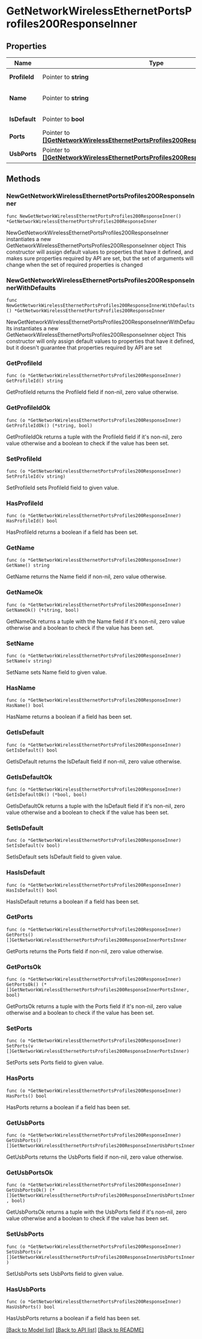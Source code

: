 # GetNetworkWirelessEthernetPortsProfiles200ResponseInner

## Properties

Name | Type | Description | Notes
------------ | ------------- | ------------- | -------------
**ProfileId** | Pointer to **string** | AP port profile ID | [optional] 
**Name** | Pointer to **string** | AP port profile name | [optional] 
**IsDefault** | Pointer to **bool** | Is default profile | [optional] 
**Ports** | Pointer to [**[]GetNetworkWirelessEthernetPortsProfiles200ResponseInnerPortsInner**](GetNetworkWirelessEthernetPortsProfiles200ResponseInnerPortsInner.md) | Ports config | [optional] 
**UsbPorts** | Pointer to [**[]GetNetworkWirelessEthernetPortsProfiles200ResponseInnerUsbPortsInner**](GetNetworkWirelessEthernetPortsProfiles200ResponseInnerUsbPortsInner.md) | Usb ports config | [optional] 

## Methods

### NewGetNetworkWirelessEthernetPortsProfiles200ResponseInner

`func NewGetNetworkWirelessEthernetPortsProfiles200ResponseInner() *GetNetworkWirelessEthernetPortsProfiles200ResponseInner`

NewGetNetworkWirelessEthernetPortsProfiles200ResponseInner instantiates a new GetNetworkWirelessEthernetPortsProfiles200ResponseInner object
This constructor will assign default values to properties that have it defined,
and makes sure properties required by API are set, but the set of arguments
will change when the set of required properties is changed

### NewGetNetworkWirelessEthernetPortsProfiles200ResponseInnerWithDefaults

`func NewGetNetworkWirelessEthernetPortsProfiles200ResponseInnerWithDefaults() *GetNetworkWirelessEthernetPortsProfiles200ResponseInner`

NewGetNetworkWirelessEthernetPortsProfiles200ResponseInnerWithDefaults instantiates a new GetNetworkWirelessEthernetPortsProfiles200ResponseInner object
This constructor will only assign default values to properties that have it defined,
but it doesn't guarantee that properties required by API are set

### GetProfileId

`func (o *GetNetworkWirelessEthernetPortsProfiles200ResponseInner) GetProfileId() string`

GetProfileId returns the ProfileId field if non-nil, zero value otherwise.

### GetProfileIdOk

`func (o *GetNetworkWirelessEthernetPortsProfiles200ResponseInner) GetProfileIdOk() (*string, bool)`

GetProfileIdOk returns a tuple with the ProfileId field if it's non-nil, zero value otherwise
and a boolean to check if the value has been set.

### SetProfileId

`func (o *GetNetworkWirelessEthernetPortsProfiles200ResponseInner) SetProfileId(v string)`

SetProfileId sets ProfileId field to given value.

### HasProfileId

`func (o *GetNetworkWirelessEthernetPortsProfiles200ResponseInner) HasProfileId() bool`

HasProfileId returns a boolean if a field has been set.

### GetName

`func (o *GetNetworkWirelessEthernetPortsProfiles200ResponseInner) GetName() string`

GetName returns the Name field if non-nil, zero value otherwise.

### GetNameOk

`func (o *GetNetworkWirelessEthernetPortsProfiles200ResponseInner) GetNameOk() (*string, bool)`

GetNameOk returns a tuple with the Name field if it's non-nil, zero value otherwise
and a boolean to check if the value has been set.

### SetName

`func (o *GetNetworkWirelessEthernetPortsProfiles200ResponseInner) SetName(v string)`

SetName sets Name field to given value.

### HasName

`func (o *GetNetworkWirelessEthernetPortsProfiles200ResponseInner) HasName() bool`

HasName returns a boolean if a field has been set.

### GetIsDefault

`func (o *GetNetworkWirelessEthernetPortsProfiles200ResponseInner) GetIsDefault() bool`

GetIsDefault returns the IsDefault field if non-nil, zero value otherwise.

### GetIsDefaultOk

`func (o *GetNetworkWirelessEthernetPortsProfiles200ResponseInner) GetIsDefaultOk() (*bool, bool)`

GetIsDefaultOk returns a tuple with the IsDefault field if it's non-nil, zero value otherwise
and a boolean to check if the value has been set.

### SetIsDefault

`func (o *GetNetworkWirelessEthernetPortsProfiles200ResponseInner) SetIsDefault(v bool)`

SetIsDefault sets IsDefault field to given value.

### HasIsDefault

`func (o *GetNetworkWirelessEthernetPortsProfiles200ResponseInner) HasIsDefault() bool`

HasIsDefault returns a boolean if a field has been set.

### GetPorts

`func (o *GetNetworkWirelessEthernetPortsProfiles200ResponseInner) GetPorts() []GetNetworkWirelessEthernetPortsProfiles200ResponseInnerPortsInner`

GetPorts returns the Ports field if non-nil, zero value otherwise.

### GetPortsOk

`func (o *GetNetworkWirelessEthernetPortsProfiles200ResponseInner) GetPortsOk() (*[]GetNetworkWirelessEthernetPortsProfiles200ResponseInnerPortsInner, bool)`

GetPortsOk returns a tuple with the Ports field if it's non-nil, zero value otherwise
and a boolean to check if the value has been set.

### SetPorts

`func (o *GetNetworkWirelessEthernetPortsProfiles200ResponseInner) SetPorts(v []GetNetworkWirelessEthernetPortsProfiles200ResponseInnerPortsInner)`

SetPorts sets Ports field to given value.

### HasPorts

`func (o *GetNetworkWirelessEthernetPortsProfiles200ResponseInner) HasPorts() bool`

HasPorts returns a boolean if a field has been set.

### GetUsbPorts

`func (o *GetNetworkWirelessEthernetPortsProfiles200ResponseInner) GetUsbPorts() []GetNetworkWirelessEthernetPortsProfiles200ResponseInnerUsbPortsInner`

GetUsbPorts returns the UsbPorts field if non-nil, zero value otherwise.

### GetUsbPortsOk

`func (o *GetNetworkWirelessEthernetPortsProfiles200ResponseInner) GetUsbPortsOk() (*[]GetNetworkWirelessEthernetPortsProfiles200ResponseInnerUsbPortsInner, bool)`

GetUsbPortsOk returns a tuple with the UsbPorts field if it's non-nil, zero value otherwise
and a boolean to check if the value has been set.

### SetUsbPorts

`func (o *GetNetworkWirelessEthernetPortsProfiles200ResponseInner) SetUsbPorts(v []GetNetworkWirelessEthernetPortsProfiles200ResponseInnerUsbPortsInner)`

SetUsbPorts sets UsbPorts field to given value.

### HasUsbPorts

`func (o *GetNetworkWirelessEthernetPortsProfiles200ResponseInner) HasUsbPorts() bool`

HasUsbPorts returns a boolean if a field has been set.


[[Back to Model list]](../README.md#documentation-for-models) [[Back to API list]](../README.md#documentation-for-api-endpoints) [[Back to README]](../README.md)


